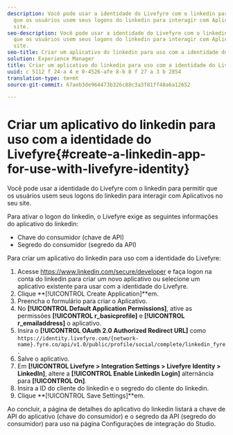 ```yaml
---
description: Você pode usar a identidade do Livefyre com o linkedin para permitir
  que os usuários usem seus logons do linkedin para interagir com Aplicativos no seu
  site.
seo-description: Você pode usar a identidade do Livefyre com o linkedin para permitir
  que os usuários usem seus logons do linkedin para interagir com Aplicativos no seu
  site.
seo-title: Criar um aplicativo do linkedin para uso com a identidade do Livefyre
solution: Experience Manager
title: Criar um aplicativo do linkedin para uso com a identidade do Livefyre
uuid: c 5112 f 24-a 4 e 0-4526-afe 8-b 8 f 27 a 3 b 2854
translation-type: tm+mt
source-git-commit: 67aeb3de964473b326c88c3a3f81ff48a6a12652

---
```



# Criar um aplicativo do linkedin para uso com a identidade do Livefyre{#create-a-linkedin-app-for-use-with-livefyre-identity}

Você pode usar a identidade do Livefyre com o linkedin para permitir que os usuários usem seus logons do linkedin para interagir com Aplicativos no seu site.

Para ativar o logon do linkedin, o Livefyre exige as seguintes informações do aplicativo do linkedin:

* Chave do consumidor (chave de API)
* Segredo do consumidor (segredo da API)

Para criar um aplicativo do linkedin para uso com a identidade do Livefyre:

1. Acesse https://www.linkedin.com/secure/developer e faça logon na conta do linkedin para criar um novo aplicativo ou selecione um aplicativo existente para usar com a identidade do Livefyre.
1. Clique **[!UICONTROL Create Application]**em.
1. Preencha o formulário para criar o Aplicativo.
1. No **[!UICONTROL Default Application Permissions]**, ative as permissões **[!UICONTROL r_basicprofile]** e **[!UICONTROL r_emailaddress]** o aplicativo.
1. Insira o **[!UICONTROL OAuth 2.0 Authorized Redirect URL]** como `https://identity.livefyre.com/{network-name}.fyre.co/api/v1.0/public/profile/social/complete/linkedin_fyre`.
1. Salve o aplicativo.
1. Em **[!UICONTROL Livefyre > Integration Settings > Livefyre Identity > LinkedIn]**, altere a **[!UICONTROL Enable LinkedIn Login]** alternância para **[!UICONTROL On]**.
1. Insira a ID do cliente do linkedin e o segredo do cliente do linkedin.
1. Clique **[!UICONTROL Save Settings]**em.

Ao concluir, a página de detalhes do aplicativo do linkedin listará a chave de API do aplicativo (chave do consumidor) e o segredo da API (segredo do consumidor) para uso na página Configurações de integração do Studio.
